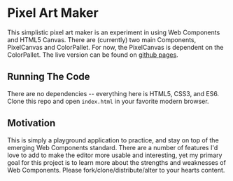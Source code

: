 # Pixel Art Maker

This simplistic pixel art maker is an experiment in using Web Components and HTML5 Canvas.  There are (currently) two main Components, PixelCanvas and ColorPallet. For now, the PixelCanvas is dependent on the ColorPallet. The live version can be found on [github pages](https://teb311.github.io/pixel-art-maker).

## Running The Code

There are no dependencies -- everything here is HTML5, CSS3, and ES6. Clone this repo and open `index.html` in your favorite modern browser.

## Motivation

This is simply a playground application to practice, and stay on top of the emerging Web Components standard. There are a number of features I'd love to add to make the editor more usable and interesting, yet my primary goal for this project is to learn more about the strengths and weaknesses of Web Components. Please fork/clone/distribute/alter to your hearts content. 
